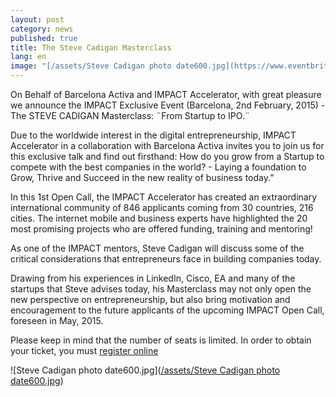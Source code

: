 ```yaml
---
layout: post
category: news
published: true
title: The Steve Cadigan Masterclass
lang: en
image: "[/assets/Steve Cadigan photo date600.jpg](https://www.eventbrite.es/e/entradas-steve-cadigan-barcelona-2nd-february-from-startup-to-ipo-13925586805)"
---
```


On Behalf of Barcelona Activa and IMPACT Accelerator, with great pleasure we announce the IMPACT Exclusive Event (Barcelona, 2nd February, 2015) - The STEVE CADIGAN Masterclass: ¨From Startup to IPO.¨
 
Due to the worldwide interest in the digital entrepreneurship, IMPACT Accelerator in a collaboration with Barcelona Activa invites you to join us for this exclusive talk and find out firsthand: How do you grow from a Startup to compete with the best companies in the world? - Laying a foundation to Grow, Thrive and Succeed in the new reality of business today.”
 
In this 1st Open Call, the IMPACT Accelerator has created an extraordinary international community of 846 applicants coming from 30 countries, 216 cities. The internet mobile and business experts have highlighted the 20 most promising projects who are offered funding, training and mentoring!

As one of the IMPACT mentors, Steve Cadigan will discuss some of the critical considerations that entrepreneurs face in building companies today.

Drawing from his experiences in LinkedIn, Cisco, EA and many of the startups that Steve advises today, his Masterclass may not only open the new perspective on entrepreneurship, but also bring motivation and encouragement to the future applicants of the upcoming IMPACT Open Call, foreseen in May, 2015.

Please keep in mind that the number of seats is limited. In order to obtain your ticket, you must [register online](https://www.eventbrite.es/e/entradas-steve-cadigan-barcelona-2nd-february-from-startup-to-ipo-13925586805)

![Steve Cadigan photo date600.jpg]([/assets/Steve Cadigan photo date600.jpg](https://www.eventbrite.es/e/entradas-steve-cadigan-barcelona-2nd-february-from-startup-to-ipo-13925586805))

